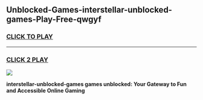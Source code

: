 
## Unblocked-Games-interstellar-unblocked-games-Play-Free-qwgyf
<h3>
<a href="https://premium76.site?title=interstellar-unblocked-games&ref=24M">CLICK TO PLAY</a></h3>
<hr>

<h3>
<a href="https://premium76.site?title=interstellar-unblocked-games&ref=24M">CLICK 2 PLAY</a>
  
</h3>

<a href="https://premium76.site?title=interstellar-unblocked-games&ref=24M"><img src="https://clearcache.store/games.png"></a>


**interstellar-unblocked-games games unblocked: Your Gateway to Fun and Accessible Online Gaming**
